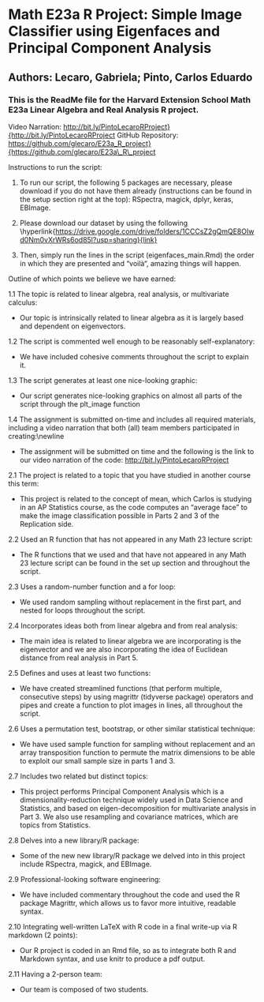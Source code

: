 # Math E23a R Project: Simple Image Classifier using Eigenfaces and Principal Component Analysis
## Authors: Lecaro, Gabriela; Pinto, Carlos Eduardo

### This is the ReadMe file for the Harvard Extension School Math E23a Linear Algebra and Real Analysis R project.

Video Narration: http://bit.ly/PintoLecaroRProject}{http://bit.ly/PintoLecaroRProject
GitHub Repository: https://github.com/glecaro/E23a_R_project}{https://github.com/glecaro/E23a\_R\_project

Instructions to run the script:

1. To run our script, the following 5 packages are necessary, please download if you do not have them already (instructions can be found in the setup section right at the top): RSpectra, magick, dplyr, keras, EBImage.

2. Please download our dataset by using the following \hyperlink{https://drive.google.com/drive/folders/1CCCsZ2gQmQE8OIwd0Nm0vXrWRs6od85l?usp=sharing}{link}

3. Then, simply run the lines in the script (eigenfaces\_main.Rmd) the order in which they are presented and “voilà“, amazing things will happen.

Outline of which points we believe we have earned:

1.1 The topic is related to linear algebra, real analysis, or multivariate calculus:
- Our topic is intrinsically related to linear algebra as it is largely based and dependent on eigenvectors.


1.2 The script is commented well enough to be reasonably self-explanatory:
- We have included cohesive comments throughout the script to explain it.


1.3 The script generates at least one nice-looking graphic:
- Our script generates nice-looking graphics on almost all parts of the script through the plt\_image function


1.4 The assignment is submitted on-time and includes all required materials, including a video narration that both (all) team members participated in creating:\newline
- The assignment will be submitted on time and the following is the link to our video narration of the code: http://bit.ly/PintoLecaroRProject


2.1 The project is related to a topic that you have studied in another course this term:
- This project is related to the concept of mean, which Carlos is studying in an AP Statistics course, as the code computes an “average face” to make the image classification possible in Parts 2 and 3 of the Replication side.


2.2 Used an R function that has not appeared in any Math 23 lecture script:
- The R functions that we used and that have not appeared in any Math 23 lecture script can be found in the set up section and throughout the script.


2.3 Uses a random-number function and a for loop:
- We used random sampling without replacement in the first part, and nested for loops throughout the script.


2.4 Incorporates ideas both from linear algebra and from real analysis:
- The main idea is related to linear algebra we are incorporating is the eigenvector and we are also incorporating the idea of Euclidean distance from real analysis in Part 5.


2.5 Defines and uses at least two functions:
- We have created streamlined functions (that perform multiple, consecutive steps) by using magrittr (tidyverse package) operators and pipes and create a function to plot images in lines, all throughout the script.


2.6 Uses a permutation test, bootstrap, or other similar statistical technique:
- We have used sample function for sampling without replacement and an array transposition function to permute the matrix dimensions to be able to exploit our small sample size in parts 1 and 3.


2.7 Includes two related but distinct topics:
- This project performs Principal Component Analysis which is a dimensionality-reduction technique widely used in Data Science and Statistics, and based on eigen-decomposition for multivariate analysis in Part 3. We also use resampling and covariance matrices, which are topics from Statistics.


2.8 Delves into a new library/R package:
- Some of the new new library/R package we delved into in this project include RSpectra, magick, and EBImage.


2.9 Professional-looking software engineering:
- We have included commentary throughout the code and used the R package Magrittr, which allows us to favor more intuitive, readable syntax.


2.10 Integrating well-written LaTeX with R code in a final write-up via R markdown (2 points):
- Our R project is coded in an Rmd file, so as to integrate both R and Markdown syntax, and use knitr to produce a pdf output.


2.11 Having a 2-person team:
- Our team is composed of two students.

